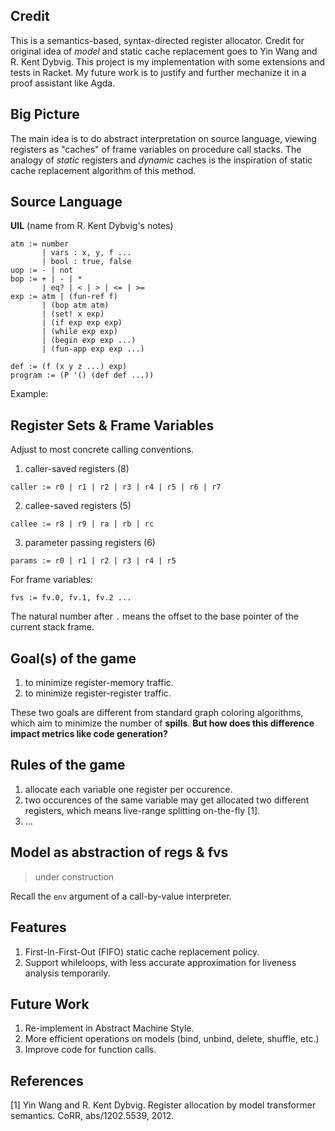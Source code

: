 ## Credit

This is a semantics-based, syntax-directed register allocator. Credit for original idea of *model* and static cache replacement goes to Yin Wang and R. Kent Dybvig.
This project is my implementation with some extensions and tests in Racket. My future work is to justify and further mechanize it in a proof assistant like Agda.

## Big Picture

The main idea is to do abstract interpretation on source language, viewing registers as "caches" of frame variables on procedure call stacks. The analogy of *static* registers and *dynamic* caches is the inspiration of static cache replacement algorithm of this method.

## Source Language

**UIL** (name from R. Kent Dybvig's notes)

```
atm := number
       | vars : x, y, f ... 
       | bool : true, false
uop := - | not
bop := + | - | *
       | eq? | < | > | <= | >= 
exp := atm | (fun-ref f)
       | (bop atm atm)
       | (set! x exp)
       | (if exp exp exp)
       | (while exp exp)
       | (begin exp exp ...)
       | (fun-app exp exp ...)

def := (f (x y z ...) exp)
program := (P '() (def def ...))
```

Example:

## Register Sets & Frame Variables

Adjust to most concrete calling conventions.

1. caller-saved registers (8)
```
caller := r0 | r1 | r2 | r3 | r4 | r5 | r6 | r7
```
2. callee-saved registers (5)
```
callee := r8 | r9 | ra | rb | rc
```
3. parameter passing registers (6)
```
params := r0 | r1 | r2 | r3 | r4 | r5
```

For frame variables:
```
fvs := fv.0, fv.1, fv.2 ...
```
The natural number after `.` means the offset to the base pointer of the current stack frame.

## Goal(s) of the game

1. to minimize register-memory traffic.
2. to minimize register-register traffic.

These two goals are different from standard graph coloring algorithms, which aim to minimize the number of **spills**.
**But how does this difference impact metrics like code generation?**

## Rules of the game

1. allocate each variable one register per occurence.
2. two occurences of the same variable may get allocated two different registers, which means live-range splitting on-the-fly [1].
3. ...


## Model as abstraction of regs & fvs

> under construction

Recall the `env` argument of a call-by-value interpreter.


## Features

1. First-In-First-Out (FIFO) static cache replacement policy.
2. Support whileloops, with less accurate approximation for liveness analysis temporarily.


## Future Work

1. Re-implement in Abstract Machine Style.
2. More efficient operations on models (bind, unbind, delete, shuffle, etc.)
3. Improve code for function calls.

## References

[1] Yin Wang and R. Kent Dybvig. Register allocation by model transformer semantics. CoRR, abs/1202.5539, 2012.
